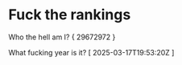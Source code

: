 # Fuck the rankings

Who the hell am I?
{ 29672972 }

What fucking year is it?
[ 2025-03-17T19:53:20Z ]
